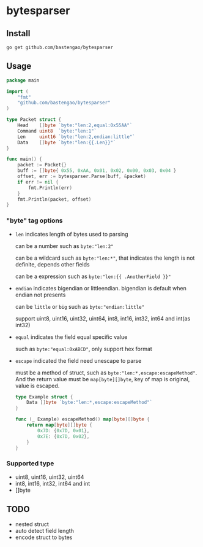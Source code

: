 # bytesparser

## Install

```
go get github.com/bastengao/bytesparser
```

## Usage

```go
package main

import (
	"fmt"
	"github.com/bastengao/bytesparser"
)

type Packet struct {
	Head    []byte `byte:"len:2,equal:0x55AA"`
	Command uint8  `byte:"len:1"`
	Len     uint16 `byte:"len:2,endian:little"`
	Data    []byte `byte:"len:{{.Len}}"`
}

func main() {
	packet := Packet{}
	buff := []byte{ 0x55, 0xAA, 0x01, 0x02, 0x00, 0x03, 0x04 }
	offset, err := bytesparser.Parse(buff, &packet)
	if err != nil {
        fmt.Println(err)
	}
	fmt.Println(packet, offset)
}
```

### "byte" tag options

* `len` indicates length of bytes used to parsing

    can be a number such as `byte:"len:2"`

	can be a wildcard such as `byte:"len:*"`, that indicates the length is not definite, depends other fields

	can be a expression such as `byte:"len:{{ .AnotherField }}"`

* `endian` indicates bigendian or littleendian. bigendian is default when endian not presents
   
   can be `little` or `big` such as `byte:"endian:little"`

   support uint8, uint16, uint32, uint64, int8, int16, int32, int64 and int(as int32)

* `equal` indicates the field equal specific value

   such as `byte:"equal:0xABCD"`, only support hex format

* `escape` indicated the field need unescape to parse
   
   must be a method of struct, such as `byte:"len:*,escape:escapeMethod"`. And the return value must be `map[byte][]byte`, key of map is original, value is escaped.

   ```go
   type Example struct {
	   Data []byte `byte:"len:*,escape:escapeMethod"`
   }

   func (_ Example) escapeMethod() map[byte][]byte {
	   return map[byte][]byte {
		   0x7D: {0x7D, 0x01},
		   0x7E: {0x7D, 0x02},
	   }
   }
   ```

### Supported type

* uint8, uint16, uint32, uint64 
* int8, int16, int32, int64 and int
* []byte

## TODO

* nested struct
* auto detect field length
* encode struct to bytes